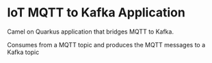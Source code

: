 # IoT MQTT to Kafka Application

Camel on Quarkus application that bridges MQTT to Kafka.

Consumes from a MQTT topic and produces the MQTT messages to a Kafka topic
